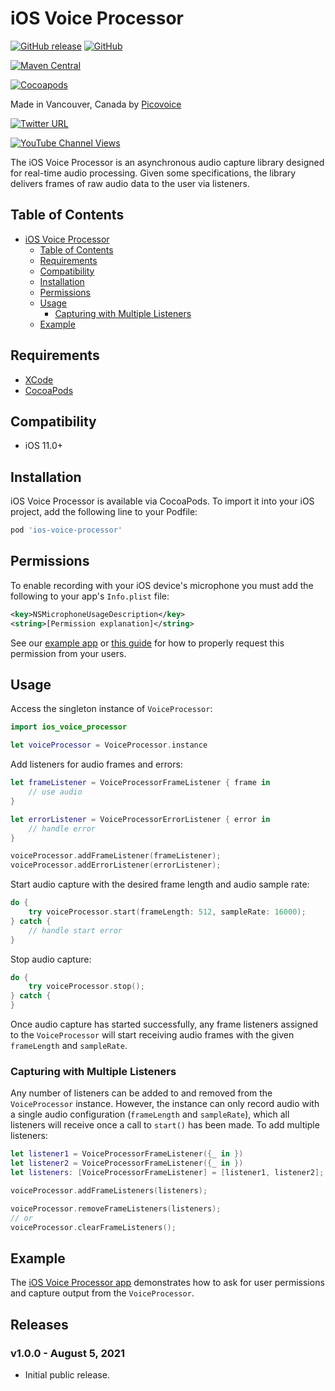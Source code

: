 # iOS Voice Processor

[![GitHub release](https://img.shields.io/github/release/Picovoice/ios-voice-processor.svg)](https://github.com/Picovoice/ios-voice-processor/releases)
[![GitHub](https://img.shields.io/github/license/Picovoice/ios-voice-processor)](https://github.com/Picovoice/ios-voice-processor/)

[![Maven Central](https://img.shields.io/maven-central/v/ai.picovoice/android-voice-processor?label=maven-central)](https://repo1.maven.org/maven2/ai/picovoice/android-voice-processor/)

[![Cocoapods](https://img.shields.io/cocoapods/v/ios-voice-processor)](https://github.com/CocoaPods/Specs/tree/master/Specs/8/5/4/ios-voice-processor)

Made in Vancouver, Canada by [Picovoice](https://picovoice.ai)

<!-- markdown-link-check-disable -->
[![Twitter URL](https://img.shields.io/twitter/url?label=%40AiPicovoice&style=social&url=https%3A%2F%2Ftwitter.com%2FAiPicovoice)](https://twitter.com/AiPicovoice)
<!-- markdown-link-check-enable -->
[![YouTube Channel Views](https://img.shields.io/youtube/channel/views/UCAdi9sTCXLosG1XeqDwLx7w?label=YouTube&style=social)](https://www.youtube.com/channel/UCAdi9sTCXLosG1XeqDwLx7w)

The iOS Voice Processor is an asynchronous audio capture library designed for real-time audio
processing. Given some specifications, the library delivers frames of raw audio data to the user via
listeners.

## Table of Contents

- [iOS Voice Processor](#ios-voice-processor)
    - [Table of Contents](#table-of-contents)
    - [Requirements](#requirements)
    - [Compatibility](#compatibility)
    - [Installation](#installation)
    - [Permissions](#permissions)
    - [Usage](#usage)
        - [Capturing with Multiple Listeners](#capturing-with-multiple-listeners)
    - [Example](#example)

## Requirements

- [XCode](https://developer.apple.com/xcode/)
- [CocoaPods](https://cocoapods.org/)

## Compatibility

- iOS 11.0+

## Installation

iOS Voice Processor is available via CocoaPods. To import it into your iOS project, add the following line to your Podfile:
```ruby
pod 'ios-voice-processor'
```

## Permissions

To enable recording with your iOS device's microphone you must add the following to your app's `Info.plist` file:
```xml
<key>NSMicrophoneUsageDescription</key>
<string>[Permission explanation]</string>
```

See our [example app](./example) or [this guide](https://developer.apple.com/documentation/avfaudio/avaudiosession/1616601-requestrecordpermission) for how to properly request this permission from your users.

## Usage

Access the singleton instance of `VoiceProcessor`:

```swift
import ios_voice_processor

let voiceProcessor = VoiceProcessor.instance
```

Add listeners for audio frames and errors:

```swift
let frameListener = VoiceProcessorFrameListener { frame in
    // use audio
}

let errorListener = VoiceProcessorErrorListener { error in
    // handle error
}

voiceProcessor.addFrameListener(frameListener);
voiceProcessor.addErrorListener(errorListener);
```

Start audio capture with the desired frame length and audio sample rate:

```swift
do {
    try voiceProcessor.start(frameLength: 512, sampleRate: 16000);
} catch {
    // handle start error
}
```

Stop audio capture:
```swift
do {
    try voiceProcessor.stop();
} catch {
}
```

Once audio capture has started successfully, any frame listeners assigned to the `VoiceProcessor`
will start receiving audio frames with the given `frameLength` and `sampleRate`.

### Capturing with Multiple Listeners

Any number of listeners can be added to and removed from the `VoiceProcessor` instance. However,
the instance can only record audio with a single audio configuration (`frameLength` and `sampleRate`),
which all listeners will receive once a call to `start()` has been made. To add multiple listeners:
```swift
let listener1 = VoiceProcessorFrameListener({_ in })
let listener2 = VoiceProcessorFrameListener({_ in })
let listeners: [VoiceProcessorFrameListener] = [listener1, listener2];

voiceProcessor.addFrameListeners(listeners);

voiceProcessor.removeFrameListeners(listeners);
// or
voiceProcessor.clearFrameListeners();
```

## Example

The [iOS Voice Processor app](./example) demonstrates how to ask for user permissions and capture output from the `VoiceProcessor`.

## Releases

### v1.0.0 - August 5, 2021

- Initial public release.
